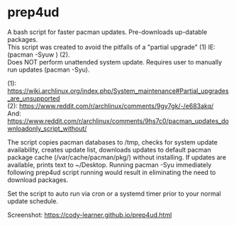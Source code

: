 # prep4ud<br>

A bash script for faster pacman updates. Pre-downloads up-datable packages. <br>
This script was created to avoid the pitfalls of a "partial upgrade" (1) IE: (pacman -Syuw ) (2). <br>
Does NOT perform unattended system update. Requires user to manually run updates (pacman -Syu). <br>

(1): https://wiki.archlinux.org/index.php/System_maintenance#Partial_upgrades_are_unsupported <br>
(2): https://www.reddit.com/r/archlinux/comments/9gy7gk/-/e683akq/ <br>
And: https://www.reddit.com/r/archlinux/comments/9hs7c0/pacman_updates_downloadonly_script_without/ <br>
 
The script copies pacman databases to /tmp, checks for system update availability, creates update list, downloads updates to default pacman package cache (/var/cache/pacman/pkg/) without installing. If updates are available, prints text to ~/Desktop. 
Running pacman -Syu immediately following prep4ud script running would result in eliminating the need to download packages.

Set the script to auto run via cron or a systemd timer prior to your normal update schedule.

Screenshot: https://cody-learner.github.io/prep4ud.html
